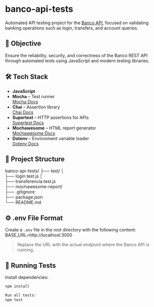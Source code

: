# banco-api-tests

Automated API testing project for the [Banco API](https://github.com/juliodelimas/banco-api), focused on validating banking operations such as login, transfers, and account queries.

## 🚀 Objective

Ensure the reliability, security, and correctness of the Banco REST API through automated tests using JavaScript and modern testing libraries.

## 🛠️ Tech Stack

- **JavaScript**
- **Mocha** – Test runner  
  [Mocha Docs](https://mochajs.org/)
- **Chai** – Assertion library  
  [Chai Docs](https://www.chaijs.com/)
- **Supertest** – HTTP assertions for APIs  
  [Supertest Docs](https://github.com/visionmedia/supertest)
- **Mochawesome** – HTML report generator  
  [Mochawesome Docs](https://github.com/mochawesome/mochawesome)
- **Dotenv** – Environment variable loader  
  [Dotenv Docs](https://github.com/motdotla/dotenv)

## 📁 Project Structure
banco-api-tests/ 
├── test/ │   
├── login.test.js │   
├── transferencia.test.js   
├── mochawesome-report/   
├── .gitignore   
├── package.json   
└── README.md  


## ⚙️ .env File Format

Create a `.env` file in the root directory with the following content: 
BASE_URL=http://localhost:3000


> Replace the URL with the actual endpoint where the Banco API is running.

## 🧪 Running Tests

Install dependencies:

```bash
npm install

Run all tests:
npm test

